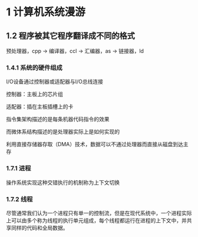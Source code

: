 # 1 计算机系统漫游

## 1.2 程序被其它程序翻译成不同的格式

预处理器，cpp -> 编译器，ccl -> 汇编器，as -> 链接器，ld

### 1.4.1 系统的硬件组成

I/O设备通过控制器或适配器与I/O总线连接

控制器：主板上的芯片组

适配器：插在主板插槽上的卡

指令集架构描述的是每条机器代码指令的效果

而微体系结构描述的是处理器实际上是如何实现的

利用直接存储器存取（DMA）技术，数据可以不通过处理器而直接从磁盘到达主存

### 1.7.1 进程 

操作系统实现这种交错执行的机制称为上下文切换

### 1.7.2 线程

尽管通常我们认为一个进程只有单一的控制流，但是在现代系统中，一个进程实际上可以由多个称为线程的执行单元组成，每个线程都运行在进程的上下文中，并共享同样的代码和全局数据。